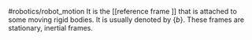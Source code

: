 #robotics/robot_motion 
It is the [[reference frame ]] that is attached to some moving rigid bodies. It is usually denoted by $\{b\}$. These frames are stationary, inertial frames.

‍

